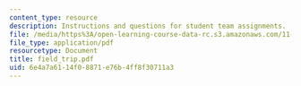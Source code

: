 ```yaml
---
content_type: resource
description: Instructions and questions for student team assignments.
file: /media/https%3A/open-learning-course-data-rc.s3.amazonaws.com/11-439-revitalizing-urban-main-streets-mission-hill-egleston-square-boston-spring-2003/6e4a7a6114f08871e76b4ff8f30711a3_field_trip.pdf
file_type: application/pdf
resourcetype: Document
title: field_trip.pdf
uid: 6e4a7a61-14f0-8871-e76b-4ff8f30711a3
---
```

